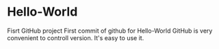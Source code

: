 # Hello-World
Fisrt GitHub project
First commit of github for Hello-World 
GitHub is very convenient to controll version.
It's easy to use it.
